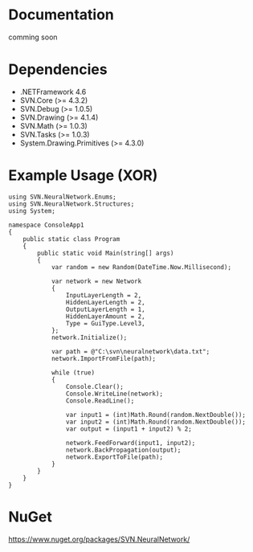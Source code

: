 # Documentation
comming soon

# Dependencies
- .NETFramework 4.6
- SVN.Core (>= 4.3.2)
- SVN.Debug (>= 1.0.5)
- SVN.Drawing (>= 4.1.4)
- SVN.Math (>= 1.0.3)
- SVN.Tasks (>= 1.0.3)
- System.Drawing.Primitives (>= 4.3.0)

# Example Usage (XOR)
```
using SVN.NeuralNetwork.Enums;
using SVN.NeuralNetwork.Structures;
using System;

namespace ConsoleApp1
{
    public static class Program
    {
        public static void Main(string[] args)
        {
            var random = new Random(DateTime.Now.Millisecond);

            var network = new Network
            {
                InputLayerLength = 2,
                HiddenLayerLength = 2,
                OutputLayerLength = 1,
                HiddenLayerAmount = 2,
                Type = GuiType.Level3,
            };
            network.Initialize();

            var path = @"C:\svn\neuralnetwork\data.txt";
            network.ImportFromFile(path);

            while (true)
            {
                Console.Clear();
                Console.WriteLine(network);
                Console.ReadLine();

                var input1 = (int)Math.Round(random.NextDouble());
                var input2 = (int)Math.Round(random.NextDouble());
                var output = (input1 + input2) % 2;

                network.FeedForward(input1, input2);
                network.BackPropagation(output);
                network.ExportToFile(path);
            }
        }
    }
}
```

# NuGet
https://www.nuget.org/packages/SVN.NeuralNetwork/
